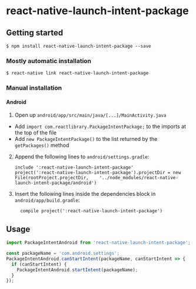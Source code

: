 
# react-native-launch-intent-package

## Getting started

`$ npm install react-native-launch-intent-package --save`

### Mostly automatic installation

`$ react-native link react-native-launch-intent-package`

### Manual installation

#### Android

1. Open up `android/app/src/main/java/[...]/MainActivity.java`
  - Add `import com.reactlibrary.PackageIntentPackage;` to the imports at the top of the file
  - Add `new PackageIntentPackage()` to the list returned by the `getPackages()` method
2. Append the following lines to `android/settings.gradle`:
  	```
  	include ':react-native-launch-intent-package'
  	project(':react-native-launch-intent-package').projectDir = new File(rootProject.projectDir, 	'../node_modules/react-native-launch-intent-package/android')
  	```
3. Insert the following lines inside the dependencies block in `android/app/build.gradle`:
  	```
      compile project(':react-native-launch-intent-package')
  	```

## Usage
```javascript
import PackageIntentAndroid from 'react-native-launch-intent-package';

const packageName = 'com.android.settings';
PackageIntentAndroid.canStartIntent(packageName, canStartIntent => {
  if (canStartIntent) {
    PackageIntentAndroid.startIntent(packageName);
  }
});
```
